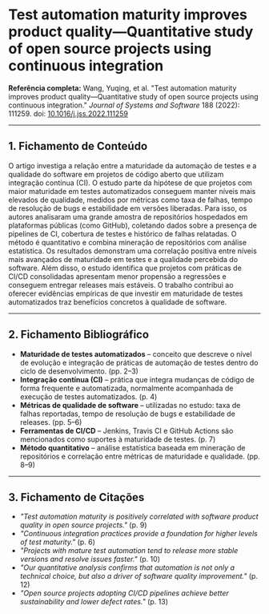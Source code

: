 # Test automation maturity improves product quality—Quantitative study of open source projects using continuous integration

**Referência completa:**
Wang, Yuqing, et al. "Test automation maturity improves product quality—Quantitative study of open source projects using continuous integration." *Journal of Systems and Software* 188 (2022): 111259. doi: [10.1016/j.jss.2022.111259](https://doi.org/10.1016/j.jss.2022.111259)

---

## 1. Fichamento de Conteúdo

O artigo investiga a relação entre a maturidade da automação de testes e a qualidade do software em projetos de código aberto que utilizam integração contínua (CI). O estudo parte da hipótese de que projetos com maior maturidade em testes automatizados conseguem manter níveis mais elevados de qualidade, medidos por métricas como taxa de falhas, tempo de resolução de bugs e estabilidade em versões liberadas. Para isso, os autores analisaram uma grande amostra de repositórios hospedados em plataformas públicas (como GitHub), coletando dados sobre a presença de pipelines de CI, cobertura de testes e histórico de falhas relatadas. O método é quantitativo e combina mineração de repositórios com análise estatística. Os resultados demonstram uma correlação positiva entre níveis mais avançados de maturidade em testes e a qualidade percebida do software. Além disso, o estudo identifica que projetos com práticas de CI/CD consolidadas apresentam menor propensão a regressões e conseguem entregar releases mais estáveis. O trabalho contribui ao oferecer evidências empíricas de que investir em maturidade de testes automatizados traz benefícios concretos à qualidade de software.

---

## 2. Fichamento Bibliográfico

* **Maturidade de testes automatizados** – conceito que descreve o nível de evolução e integração de práticas de automação de testes dentro do ciclo de desenvolvimento. (pp. 2–3)
* **Integração contínua (CI)** – prática que integra mudanças de código de forma frequente e automatizada, normalmente acompanhada de execução de testes automatizados. (p. 4)
* **Métricas de qualidade de software** – utilizadas no estudo: taxa de falhas reportadas, tempo de resolução de bugs e estabilidade de releases. (pp. 5–6)
* **Ferramentas de CI/CD** – Jenkins, Travis CI e GitHub Actions são mencionados como suportes à maturidade de testes. (p. 7)
* **Método quantitativo** – análise estatística baseada em mineração de repositórios e correlação entre métricas de maturidade e qualidade. (pp. 8–9)

---

## 3. Fichamento de Citações

* _"Test automation maturity is positively correlated with software product quality in open source projects."_ (p. 9)
* _"Continuous integration practices provide a foundation for higher levels of test maturity."_ (p. 6)
* _"Projects with mature test automation tend to release more stable versions and resolve issues faster."_ (p. 10)
* _"Our quantitative analysis confirms that automation is not only a technical choice, but also a driver of software quality improvement."_ (p. 12)
* _"Open source projects adopting CI/CD pipelines achieve better sustainability and lower defect rates."_ (p. 13)